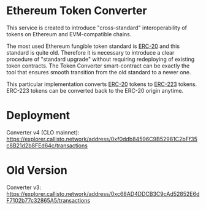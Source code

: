 # Ethereum Token Converter

This service is created to introduce "cross-standard" interoperability of tokens on Ethereum and EVM-compatible chains.

The most used Ethereum fungible token standard is [ERC-20](https://eips.ethereum.org/EIPS/eip-20) and this standard is quite old. Therefore it is necessary to introduce a clear procedure of "standard upgrade" without requiring redeploying of existing token contracts. The Token Converter smart-contract can be exactly the tool that ensures smooth transition from the old standard to a newer one.

This particular implementation converts [ERC-20](https://eips.ethereum.org/EIPS/eip-20) tokens to [ERC-223](https://eips.ethereum.org/EIPS/eip-223) tokens. ERC-223 tokens can be converted back to the ERC-20 origin anytime.

# Deployment

Converter v4 (CLO mainnet): https://explorer.callisto.network/address/0xf0ddb84596C9B52981C2bFf35c8B21d2b8FEd64c/transactions

# Old Version

Converter v3: https://explorer.callisto.network/address/0xc68AD4DDCB3C9cAd52852E6dF7102b77c32865A5/transactions
